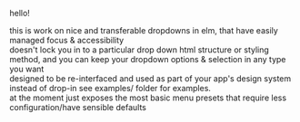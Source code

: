 hello!

this is work on nice and transferable dropdowns in elm, that have easily managed focus & accessibility   
doesn't lock you in to a particular drop down html structure or styling method, and you can keep your dropdown options & selection in any type you want  
designed to be re-interfaced and used as part of your app's design system instead of drop-in
see examples/ folder for examples.  
at the moment just exposes the most basic menu presets that require less configuration/have sensible defaults  
